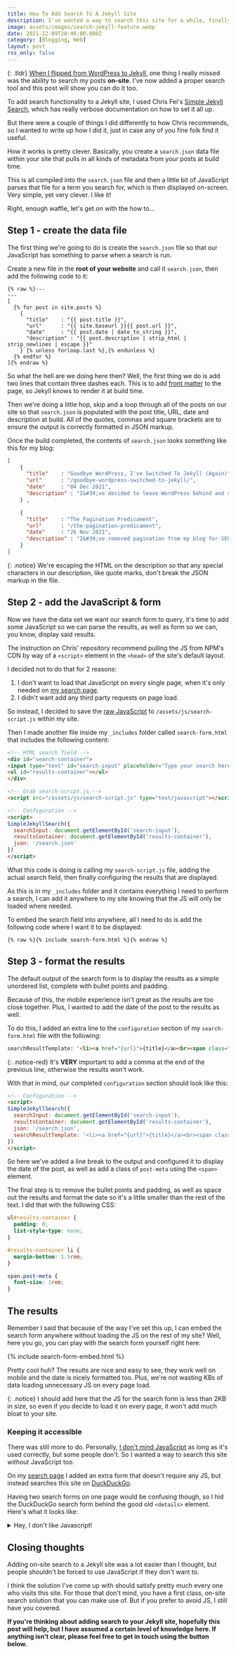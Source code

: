 ```yaml
---
title: How To Add Search To A Jekyll Site
description: I've wanted a way to search this site for a while, finally I have it. Here's how to add an on-site search tool to a Jekyll site.
image: assets/images/search-jekyll-feature.webp
date: 2021-12-09T20:46:00.000Z
category: [Blogging, Web]
layout: post
rss_only: false
---
```

{:  .tldr}
[When I flipped from WordPress to Jekyll](/goodbye-wordpress-switched-to-jekyll/), one thing I really missed was the ability to search my posts **on-site**. I've now added a proper search tool and this post will show you can do it too.

To add search functionality to a Jekyll site, I used Chris Fei's [Simple Jekyll Search](https://github.com/christian-fei/Simple-Jekyll-Search/), which has really verbose documentation on how to set it all up.

But there were a couple of things I did differently to how Chris recommends, so I wanted to write up how I did it, just in case any of you fine folk find it useful.

How it works is pretty clever. Basically, you create a `search.json` data file within your site that pulls in all kinds of metadata from your posts at build time.

This is all compiled into the `search.json` file and then a little bit of JavaScript parses that file for a term you search for, which is then displayed on-screen. Very simple, yet very clever. I like it!

Right, enough waffle, let's get on with the how to...

## Step 1 - create the data file
The first thing we're going to do is create the `search.json` file so that our JavaScript has something to parse when a search is run.

Create a new file in the **root of your website** and call it `search.json`, then add the following code to it:

```liquid
{% raw %}---
---
[
  {% for post in site.posts %}
    {
      "title"    : "{{ post.title }}",
      "url"      : "{{ site.baseurl }}{{ post.url }}",
      "date"     : "{{ post.date | date_to_string }}",
      "description" : "{{ post.description | strip_html | strip_newlines | escape }}"
    } {% unless forloop.last %},{% endunless %}
  {% endfor %}
]{% endraw %}
```

So what the hell are we doing here then? Well, the first thing we do is add two lines that contain three dashes each. This is to add [front matter](https://jekyllrb.com/docs/front-matter/) to the page, so Jekyll knows to render it at build time.

Then we're doing a little hop, skip and a loop through all of the posts on our site so that `search.json` is populated with the post title, URL, date and description at build. All of the quotes, commas and square brackets are to ensure the output is correctly formatted in JSON markup.

Once the build completed, the contents of `search.json` looks something like this for my blog:

```json
[
    {
      "title"    : "Goodbye WordPress, I've Switched To Jekyll (Again)",
      "url"      : "/goodbye-wordpress-switched-to-jekyll/",
      "date"     : "04 Dec 2021",
      "description" : "I&#39;ve decided to leave WordPress behind and switch to Jekyll...for a second time. This post explains why..."
    } ,

    {
      "title"    : "The Pagination Predicament",
      "url"      : "/the-pagination-predicament",
      "date"     : "26 Nov 2021",
      "description" : "I&#39;ve removed pagination from my blog for SEO reasons. This post explains why."
    }
]
```

{:  .notice}
We're escaping the HTML on the description so that any special characters in our description, like quote marks, don't break the JSON markup in the file.

## Step 2 - add the JavaScript & form
Now we have the data set we want our search form to query, it's time to add some JavaScript so we can parse the results, as well as form so we can, you know, display said results.

The instruction on Chris' repository recommend pulling the JS from NPM's CDN by way of a `<script>` element in the `<head>` of the site's default layout.

I decided not to do that for 2 reasons:
1. I don't want to load that JavaScript on every single page, when it's only needed on [my search page](/search).
2. I didn't want add any third party requests on page load.

So instead, I decided to save the [raw JavaScript](https://raw.githubusercontent.com/christian-fei/Simple-Jekyll-Search/master/dest/simple-jekyll-search.min.js) to `/assets/js/search-script.js` within my site.

Then I made another file inside my `_includes` folder called `search-form.html` that includes the following content:

```html
<!-- HTML search field -->
<div id="search-container">
<input type="text" id="search-input" placeholder="Type your search here..." autofocus>
<ul id="results-container"></ul>
</div>

<!-- Grab search-script.js -->
<script src="/assets/js/search-script.js" type="text/javascript"></script>

<!-- Configuration -->
<script>
SimpleJekyllSearch({
  searchInput: document.getElementById('search-input'),
  resultsContainer: document.getElementById('results-container'),
  json: '/search.json'
})
</script>
```

What this code is doing is calling my `search-script.js` file, adding the actual search field, then finally configuring the results that are displayed.

As this is in my `_includes` folder and it contains everything I need to perform a search, I can add it anywhere to my site knowing that the JS will only be loaded where needed.

To embed the search field into anywhere, all I need to do is add the following code where I want it to be displayed:

```liquid
{% raw %}{% include search-form.html %}{% endraw %}
```

## Step 3 - format the results
The default output of the search form is to display the results as a simple unordered list, complete with bullet points and padding.

Because of this, the mobile experience isn't great as the results are too close together. Plus, I wanted to add the date of the post to the results as well.

To do this, I added an extra line to the `configuration` section of my `search-form.html` file with the following:

```html
searchResultTemplate: '<li><a href="{url}">{title}</a><br><span class="post-meta">{date}</span></li>'
```

{:  .notice-red}
It's **VERY** important to add a comma at the end of the previous line, otherwise the results won't work.

With that in mind, our completed `configuration` section should look like this:

```html
<!-- Configuration -->
<script>
SimpleJekyllSearch({
  searchInput: document.getElementById('search-input'),
  resultsContainer: document.getElementById('results-container'),
  json: '/search.json',
  searchResultTemplate: '<li><a href="{url}">{title}</a><br><span class="post-meta">{date}</span></li>'
})
</script>
```

So here we've added a line break to the output and configured it to display the date of the post, as well as add a class of `post-meta` using the `<span>` element.

The final step is to remove the bullet points and padding, as well as space out the results and format the date so it's a little smaller than the rest of the text. I did that with the following CSS:

```css
ul#results-container {
  padding: 0;
  list-style-type: none;
}

#results-container li {
  margin-bottom: 1.5rem;
}

span.post-meta {
  font-size: 1rem;
}
```

## The results
Remember I said that because of the way I've set this up, I can embed the search form anywhere without loading the JS on the rest of my site? Well, here you go, you can play with the search form yourself right here:

{% include search-form-embed.html %}

Pretty cool huh? The results are nice and easy to see, they work well on mobile and the date is nicely formatted too. Plus, we're not wasting KBs of data loading unnecessary JS on every page load.

{: .notice}
I should add here that the JS for the search form is less than 2KB in size, so even if you decide to load it on every page, it won't add much bloat to your site.

### Keeping it accessible
There was still more to do. Personally, [I don't mind JavaScript](/is-javascript-bad-well-only-if-youre-using-it-wrong/) as long as it's used correctly, but some people don't. So I wanted a way to  search this site *without* JavaScript too.

On my [search page](/search) I added an extra form that doesn't require any JS, but instead searches this site on [DuckDuckGo](https://duckduckgo.com).

Having two search forms on one page would be confusing though, so I hid the DuckDuckGo search form behind the good old `<details>` element. Here's what it looks like:

<details>
  <summary>Hey, I don't like Javascript!</summary>
  <p>I get it, not everyone likes JavaScript. I want this site to be as accessible as possible, so if you prefer not to use JavaScript, or have it disabled in your browser, use this form to search my site with DuckDuckGo instead:</p>

  <form class="search-form" method="get" action="https://duckduckgo.com/?q=" target="_blank">
  			<input type="hidden" name="sites" value="kevq.uk" />
  			<label for="search" class="visuallyhidden">Search this site on DuckDuckGo</label>
  			<input type="text" name="q" id="search" placeholder="Search kevq.uk on DuckDuckGo" class="search"><br>
  			<input type="submit" name="submit" value="Search" id="submit"/>
  </form>
</details>

## Closing thoughts
Adding on-site search to a Jekyll site was a lot easier than I thought, but people shouldn't be forced to use JavaScript if they don't want to.

I think the solution I've come up with should satisfy pretty much every one who visits this site. For those that don't mind, you have a first class, on-site search solution that you can make use of. But if you prefer to avoid JS, I still have you covered.

**If you're thinking about adding search to your Jekyll site, hopefully this post will help, but I have assumed a certain level of knowledge here. If anything isn't clear, please feel free to get in touch using the button below.**
